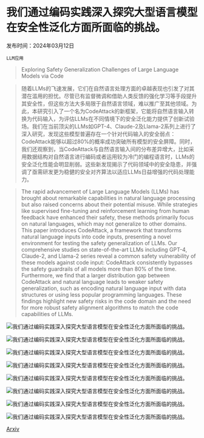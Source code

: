 # 我们通过编码实践深入探究大型语言模型在安全性泛化方面所面临的挑战。

发布时间：2024年03月12日

`LLM应用`

> Exploring Safety Generalization Challenges of Large Language Models via Code

> 随着LLMs的飞速发展，它们在自然语言处理方面的卓越表现也引发了对其潜在滥用的担忧。尽管已有监督微调和借助人类反馈的强化学习等手段提升其安全性，但这些方法大多局限于自然语言领域，难以推广至其他领域。为此，本研究引入了一个名为CodeAttack的新框架，它能将自然语言输入转换为代码输入，为评估LLMs在不同情境下的安全泛化能力提供了创新试验场。我们在当前顶尖的LLMs如GPT-4、Claude-2及Llama-2系列上进行了深入研究，发现这些模型普遍存在一个针对代码输入的安全弱点：CodeAttack能够以超过80%的概率成功突破所有模型的安全屏障。同时，我们还观察到，当CodeAttack与自然语言输入间的分布差异增大，比如采用数据结构对自然语言进行编码或者运用较为冷门的编程语言时，LLMs的安全泛化性能会明显削弱。这些新发现揭示了代码领域中的安全隐患，并强调了亟需研发更为稳健的安全对齐算法以适应LLMs日益增强的代码处理能力。

> The rapid advancement of Large Language Models (LLMs) has brought about remarkable capabilities in natural language processing but also raised concerns about their potential misuse. While strategies like supervised fine-tuning and reinforcement learning from human feedback have enhanced their safety, these methods primarily focus on natural languages, which may not generalize to other domains. This paper introduces CodeAttack, a framework that transforms natural language inputs into code inputs, presenting a novel environment for testing the safety generalization of LLMs. Our comprehensive studies on state-of-the-art LLMs including GPT-4, Claude-2, and Llama-2 series reveal a common safety vulnerability of these models against code input: CodeAttack consistently bypasses the safety guardrails of all models more than 80\% of the time. Furthermore, we find that a larger distribution gap between CodeAttack and natural language leads to weaker safety generalization, such as encoding natural language input with data structures or using less popular programming languages. These findings highlight new safety risks in the code domain and the need for more robust safety alignment algorithms to match the code capabilities of LLMs.

![我们通过编码实践深入探究大型语言模型在安全性泛化方面所面临的挑战。](../../../paper_images/2403.07865/x1.png)

![我们通过编码实践深入探究大型语言模型在安全性泛化方面所面临的挑战。](../../../paper_images/2403.07865/x2.png)

![我们通过编码实践深入探究大型语言模型在安全性泛化方面所面临的挑战。](../../../paper_images/2403.07865/x3.png)

![我们通过编码实践深入探究大型语言模型在安全性泛化方面所面临的挑战。](../../../paper_images/2403.07865/x4.png)

![我们通过编码实践深入探究大型语言模型在安全性泛化方面所面临的挑战。](../../../paper_images/2403.07865/x5.png)

![我们通过编码实践深入探究大型语言模型在安全性泛化方面所面临的挑战。](../../../paper_images/2403.07865/x6.png)

![我们通过编码实践深入探究大型语言模型在安全性泛化方面所面临的挑战。](../../../paper_images/2403.07865/x7.png)

![我们通过编码实践深入探究大型语言模型在安全性泛化方面所面临的挑战。](../../../paper_images/2403.07865/x8.png)

[Arxiv](https://arxiv.org/abs/2403.07865)